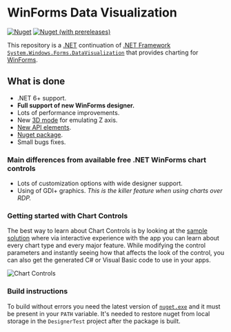 # WinForms Data Visualization

[![Nuget](https://img.shields.io/nuget/v/WinForms.DataVisualization?label=Nuget%20latest%20release)](https://www.nuget.org/packages/WinForms.DataVisualization/) 
[![Nuget (with prereleases)](https://img.shields.io/nuget/vpre/WinForms.DataVisualization?label=Nuget%20latest%20preview)](https://www.nuget.org/packages/WinForms.DataVisualization#versions-body-tab)

This repository is a [.NET](https://dotnet.microsoft.com/) continuation of [.NET Framework](https://dotnet.microsoft.com/en-us/download/dotnet-framework) [`System.Windows.Forms.DataVisualization`](https://github.com/dotnet/winforms-datavisualization) that provides charting for [WinForms](https://github.com/dotnet/winforms).

## What is done
- .NET 6+ support.  
- **Full support of new WinForms designer.**  
- Lots of performance improvements.
- New [3D mode](Docs/ZDepthRealCalc/ZDepthRealCalc.md) for emulating Z axis.
- [New API elements](Docs/NewAPI.md).
- [Nuget package](https://www.nuget.org/packages/WinForms.DataVisualization/).  
- Small bugs fixes.

### Main differences from available free .NET WinForms chart controls

- Lots of customization options with wide designer support.
- Using of GDI+ graphics. *This is the killer feature when using charts over RDP.*

### Getting started with Chart Controls

The best way to learn about Chart Controls is by looking at the [sample solution](sample/ChartSamples) where via interactive experience with the app you can learn about every chart type and every major feature. While modifying the control parameters and instantly seeing how that affects the look of the control, you can also get the generated C# or Visual Basic code to use in your apps.

![Chart Controls](sample-screenshot.png)

### Build instructions

To build without errors you need the latest version of [`nuget.exe`](https://www.nuget.org/downloads) and it must be present in your `PATH` variable. It's needed to restore nuget from local storage in the `DesignerTest` project after the package is built.